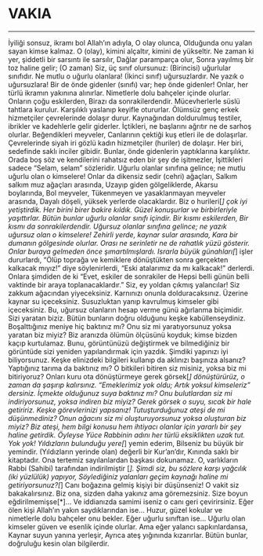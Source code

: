 # VAKIA
---
İyiliği sonsuz, ikramı bol Allah’ın adıyla,
O olay olunca,
Olduğunda onu yalan sayan kimse kalmaz.
O (olay), kimini alçaltır, kimini de yükseltir.
Ne zaman ki yer, şiddetli bir sarsıntı ile sarsılır,
Dağlar paramparça olur,
Sonra yayılmış bir toz haline gelir;
(O zaman) Siz, üç sınıf olursunuz:
(Birincisi) uğurlular sınıfıdır. Ne mutlu o uğurlu olanlara!
(İkinci sınıf) uğursuzlardır. Ne yazık o uğursuzlara!
Bir de önde gidenler (sınıfı) var; hep önde gidenler!
Onlar, her türlü ikramın yakınına alınırlar.
Nimetlerle dolu bahçeler içinde olurlar.
Onların çoğu eskilerden,
Birazı da sonrakilerdendir.
Mücevherlerle süslü tahtlara kurulur.
Karşılıklı yaslanıp keyifle otururlar.
Ölümsüz genç erkek hizmetçiler çevrelerinde dolaşır durur.
Kaynağından doldurulmuş testiler, ibrikler ve kadehlerle gelir giderler.
İçtikleri, ne başlarını ağrıtır ne de sarhoş olurlar.
Beğendikleri meyveler,
Canlarının çektiği kuş etleri ile de dolaşırlar.
Çevrelerinde siyah iri gözlü kadın hizmetçiler (huriler) de dolaşır.
Her biri, sedefinde saklı inciler gibidir.
Bunlar, önde gidenlerin yaptıklarına karşılıktır.
Orada boş söz ve kendilerini rahatsız eden bir şey de işitmezler,
İşittikleri sadece “Selam, selam” sözleridir.
Uğurlu olanlar sınıfına gelince; ne mutlu uğurlu olan o kimselere!
Onlar da dikensiz sedir (cehri) ağaçları,
Salkım salkım muz ağaçları arasında,
Uzayıp giden gölgeliklerde,
Akarsu boylarında,
Bol meyveler,
Tükenmeyen ve yasaklanmayan meyveler arasında,
Dayalı döşeli, yüksek yerlerde olacaklardır.
Biz o hurileri[*] çok iyi yetiştirdik.
Her birini birer bakire kıldık.
Güzel konuşurlar ve birbirleriyle yaşıttırlar.
Bütün bunlar uğurlu olanlar sınıfı içindir.
Bir kısmı eskilerden,
Bir kısmı da sonrakilerdendir.
Uğursuz olanlar sınıfına gelince; ne yazık uğursuz olan o kimselere!
Zehirli yerde, kaynar sular arasında,
Kara bir dumanın gölgesinde olurlar.
Orası ne serinletir ne de rahatlık yüzü gösterir.
Onlar buraya gelmeden önce şımartılmışlardı.
Israrla büyük günahları[*] işler dururlardı,
“Ölüp toprağa ve kemiklere dönüştükten sonra gerçekten kalkacak mıyız!” diye söylenirlerdi,
“Eski atalarımız da mı kalkacak!” derlerdi.
Onlara şimdiden de ki “Evet, eskiler de sonrakiler de
Hepsi belli günün belli vaktinde bir araya toplanacaklardır.”
Siz, ey yoldan çıkmış yalancılar!
Siz zakkum ağacından yiyeceksiniz.
Karnınızı onunla dolduracaksınız.
Üzerine kaynar su içeceksiniz.
Susuzluktan yanıp kavrulmuş kimseler gibi içeceksiniz.
Bu, uğursuz olanların hesap verme günü ağırlanma biçimidir.
Sizi yaratan biziz. Bütün bunların doğru olduğunu keşke kabüllenseydiniz.
Boşalttığınız meniye hiç baktınız mı?
Onu siz mi yaratıyorsunuz yoksa yaratan biz miyiz?
Biz aranızda ölümün ölçüsünü koyduk; kimse bizden kaçıp kurtulamaz.
Bunu, görüntünüzü değiştirmek ve bilmediğiniz bir görüntüde sizi yeniden yapılandırmak için yazdık.
Şimdiki yapınızı iyi biliyorsunuz. Keşke elinizdeki bilgileri kullanıp da aklınızı başınıza alsanız?
Yaptığınız tarıma da baktınız mı?
O bitkileri bitiren siz misiniz, yoksa biz mi bitiriyoruz?
Onları kuru ota dönüştürmeye gerek görsek[*] dönüştürürüz, o zaman da şaşırıp kalırsınız.
“Emeklerimiz yok oldu;
Artık yoksul kimseleriz” dersiniz.
İçmekte olduğunuz suya baktınız mı?
Onu bulutlardan siz mi indiriyorsunuz, yoksa indiren biz miyiz?
Gerek görsek o suyu, sıcak bir hale getiririz. Keşke görevlerinizi yapsanız!
Tutuşturduğunuz ateşi de mi düşünmediniz?
Onun ağacını siz mi oluşturuyorsunuz yoksa oluşturan biz miyiz?
Biz ateşi, hem bilgi konusu hem ihtiyacı olanlar için yararlı bir şey haline getirdik.
Öyleyse Yüce Rabbinin adını her türlü eksiklikten uzak tut.
Yok yok! Yıldızların bulunduğu yere[*] yemin ederim,
Bilseniz bu büyük bir yemindir.
(Yıldızların yerinde olan) değerli bir Kur’an’dır,
Kınında saklı bir kitaptadır.
Ona tertemiz sayılanlardan başkası dokunamaz.
O, varlıkların Rabbi (Sahibi) tarafından indirilmiştir [*].
Şimdi siz, bu sözlere karşı yağcılık (iki yüzlülük) yapıyor,
Söylediğiniz yalanları geçim kaynağı haline mi getiriyorsunuz?[*]
Canı boğazına gelmiş kişiyi bir düşünseniz!
O vakit siz bakakalırsınız.
Biz ona, sizden daha yakınız ama göremezsiniz.
Size boyun eğdirilmemişse[*]...
Ve iddianızda samimi iseniz o canı geri çevirirsiniz.
Eğer ölen kişi Allah’ın yakın saydıklarından ise...
Huzur, güzel kokular ve nimetlerle dolu bahçeler onu bekler.
Eğer uğurlu sınıftan ise...
Uğurlu olan kimseler güven ve esenlik içinde olurlar.
Ama eğer yalancı sapkınlardansa,
Kaynar suyun yanına yerleşir,
Ayrıca ateş yığınında kızarırlar.
Bütün bunlar, doğruluğu kesin olan bilgilerdir.